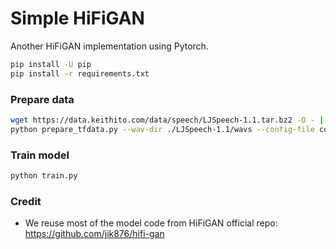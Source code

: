 # Simple HiFiGAN

Another HiFiGAN implementation using Pytorch.


```bash
pip install -U pip
pip install -r requirements.txt
```

### Prepare data

```bash
wget https://data.keithito.com/data/speech/LJSpeech-1.1.tar.bz2 -O - | tar -xj
python prepare_tfdata.py --wav-dir ./LJSpeech-1.1/wavs --config-file config.json --output-dir tfdata --num-parts 100
```

### Train model

```bash
python train.py
```

### Credit
- We reuse most of the model code from HiFiGAN official repo: https://github.com/jik876/hifi-gan
